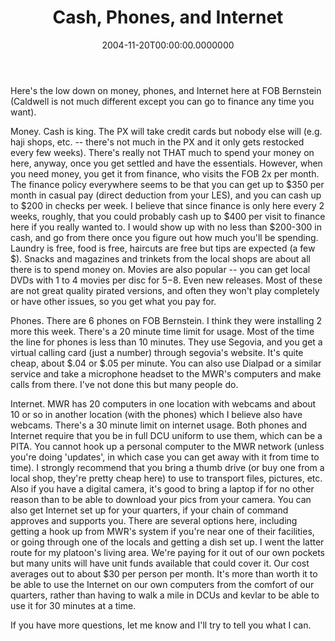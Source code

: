 ﻿---
title: Cash, Phones, and Internet
date: "2004-11-20T00:00:00.0000000"
featuredImage: img/cash-phones-and-internet-featured.png
---

Here's the low down on money, phones, and Internet here at FOB Bernstein (Caldwell is not much different except you can go to finance any time you want).

Money. Cash is king. The PX will take credit cards but nobody else will (e.g. haji shops, etc. -- there's not much in the PX and it only gets restocked every few weeks). There's really not THAT much to spend your money on here, anyway, once you get settled and have the essentials. However, when you need money, you get it from finance, who visits the FOB 2x per month. The finance policy everywhere seems to be that you can get up to $350 per month in casual pay (direct deduction from your LES), and you can cash up to $200 in checks per week. I believe that since finance is only here every 2 weeks, roughly, that you could probably cash up to $400 per visit to finance here if you really wanted to. I would show up with no less than $200-300 in cash, and go from there once you figure out how much you'll be spending. Laundry is free, food is free, haircuts are free but tips are expected (a few $). Snacks and magazines and trinkets from the local shops are about all there is to spend money on. Movies are also popular -- you can get local DVDs with 1 to 4 movies per disc for $5-$8. Even new releases. Most of these are not great quality pirated versions, and often they won't play completely or have other issues, so you get what you pay for.

Phones. There are 6 phones on FOB Bernstein. I think they were installing 2 more this week. There's a 20 minute time limit for usage. Most of the time the line for phones is less than 10 minutes. They use Segovia, and you get a virtual calling card (just a number) through segovia's website. It's quite cheap, about $.04 or $.05 per minute. You can also use Dialpad or a similar service and take a microphone headset to the MWR's computers and make calls from there. I've not done this but many people do.

Internet. MWR has 20 computers in one location with webcams and about 10 or so in another location (with the phones) which I believe also have webcams. There's a 30 minute limit on internet usage. Both phones and Internet require that you be in full DCU uniform to use them, which can be a PITA. You cannot hook up a personal computer to the MWR network (unless you're doing 'updates', in which case you can get away with it from time to time). I strongly recommend that you bring a thumb drive (or buy one from a local shop, they're pretty cheap here) to use to transport files, pictures, etc. Also if you have a digital camera, it's good to bring a laptop if for no other reason than to be able to download your pics from your camera. You can also get Internet set up for your quarters, if your chain of command approves and supports you. There are several options here, including getting a hook up from MWR's system if you're near one of their facilities, or going through one of the locals and getting a dish set up. I went the latter route for my platoon's living area. We're paying for it out of our own pockets but many units will have unit funds available that could cover it. Our cost averages out to about $30 per person per month. It's more than worth it to be able to use the Internet on our own computers from the comfort of our quarters, rather than having to walk a mile in DCUs and kevlar to be able to use it for 30 minutes at a time.

If you have more questions, let me know and I'll try to tell you what I can.

